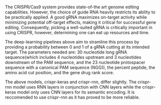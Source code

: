   The CRISPR/Cas9 system provides state-of-the art genome editing capabilities. However, the choice of guide RNA heavily restricts its ability to be practically applied. A good gRNA maximizes on-target activity while minimizing potential off-target effects, making it critical for successful gene editing. Consequently, picking a well-suited gRNA is critically important in using CRISPR, however, determining one can eat up resources and time.

  The deep-learning pipelines above aim to stramline this process by providing a probability between 0 and 1 of a gRNA cutting at its intended target. The parameters needed are: 30 nucleotide long gRNA sequence(which includes 4 nucleotides upstream and 3 nucleotides downstream of the PAM sequence, and the 23 nucleotide protospacer sequence with a canonical PAM sequence (NGG)), the percent peptide, the amino acid cut position, and the gene drug rank score.

  The above models, crispr-keras and crispr-rnn, differ slightly. The crispr-rnn model uses RNN layers in conjunction with CNN layers while the crispr-keras model only uses CNN layers for its semantic encoding. It is reccomended to use crispr-rnn as it has proved to be more reliable.
